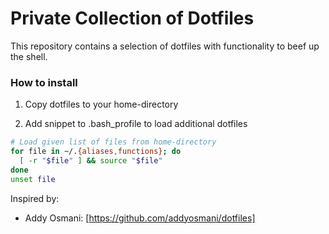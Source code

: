 # Private Collection of Dotfiles

This repository contains a selection of dotfiles with functionality to beef up the shell.

### How to install

1. Copy dotfiles to your home-directory

2. Add snippet to .bash_profile to load additional dotfiles

```bash
# Load given list of files from home-directory
for file in ~/.{aliases,functions}; do
  [ -r "$file" ] && source "$file"
done
unset file
```

Inspired by:
* Addy Osmani: [https://github.com/addyosmani/dotfiles]